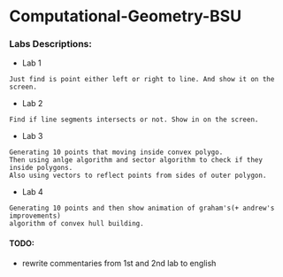 # Computational-Geometry-BSU
### Labs Descriptions:
- Lab 1
```
Just find is point either left or right to line. And show it on the screen.
```

- Lab 2
```
Find if line segments intersects or not. Show in on the screen.
```

- Lab 3
```
Generating 10 points that moving inside convex polygo. 
Then using anlge algorithm and sector algorithm to check if they inside polygons.
Also using vectors to reflect points from sides of outer polygon.
```
- Lab 4
```
Generating 10 points and then show animation of graham's(+ andrew's improvements)
algorithm of convex hull building.
```

#### TODO:
* rewrite commentaries from 1st and 2nd lab to english 
